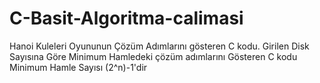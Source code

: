# C-Basit-Algoritma-calimasi
Hanoi Kuleleri Oyununun Çözüm Adımlarını gösteren C kodu.
Girilen Disk Sayısına Göre Minimum Hamledeki çözüm adımlarını Gösteren C kodu
Minimum Hamle Sayısı (2^n)-1'dir
